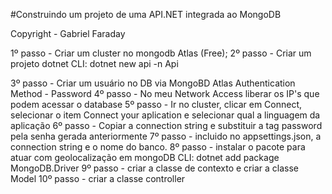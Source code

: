 #Construindo um projeto de uma API.NET integrada ao MongoDB

Copyright - Gabriel Faraday

1º passo - Criar um cluster no mongodb Atlas (Free);
2º passo - Criar um projeto dotnet
            CLI: dotnet new api -n Api

3º passo - Criar um usuário no DB via MongoBD Atlas
            Authentication Method - Password
4º passo - No meu Network Access liberar os IP's que podem acessar o database
5º passo - Ir no cluster, clicar em Connect, selecionar o item Connect your aplication e selecionar qual a linguagem da aplicação
6º passo - Copiar a connection string e substituir a tag password pela senha gerada anteriormente
7º passo - incluido no appsettings.json, a connection string e o nome do banco.
8º passo - instalar o pacote para atuar com geolocalização em mongoDB
            CLI: dotnet add package MongoDB.Driver
9º passo - criar a classe de contexto e criar a classe Model
10º passo - criar a classe controller

